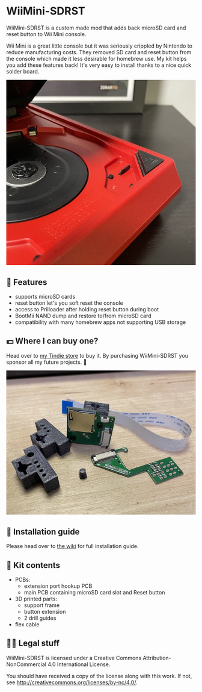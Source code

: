 # WiiMini-SDRST
WiiMini-SDRST is a custom made mod that adds back microSD card and reset button to Wii Mini console.

Wii Mini is a great little console but it was seriously crippled by Nintendo to reduce manufacturing costs. They removed SD card and reset button from the console which made it less desirable for homebrew use. My kit helps you add these features back! It's very easy to install thanks to a nice quick solder board.

![WiiMini-SDRST installed in the console](assets/wiimini-sdrst-installed.jpg)

## 💪 Features
* supports microSD cards
* reset button let's you soft reset the console
* access to Priiloader after holding reset button during boot
* BootMii NAND dump and restore to/from microSD card
* compatibility with many homebrew apps not supporting USB storage

## 💵 Where I can buy one?
Head over to [my Tindie store](https://www.tindie.com/products/27355/) to buy it. By purchasing WiiMini-SDRST you sponsor all my future projects. 🙏

![Full kit](assets/full-kit.jpg)

## 📃 Installation guide

Please head over to [the wiki](https://github.com/webhdx/WiiMini-SDRST/wiki) for full installation guide.

## 🧱 Kit contents
* PCBs:
  * extension port hookup PCB
  * main PCB containing microSD card slot and Reset button
* 3D printed parts:
  * support frame
  * button extension
  * 2 drill guides
* flex cable

## 🧑‍⚖️ Legal stuff 
WiiMini-SDRST is licensed under a
Creative Commons Attribution-NonCommercial 4.0 International License.

You should have received a copy of the license along with this
work. If not, see <http://creativecommons.org/licenses/by-nc/4.0/>.